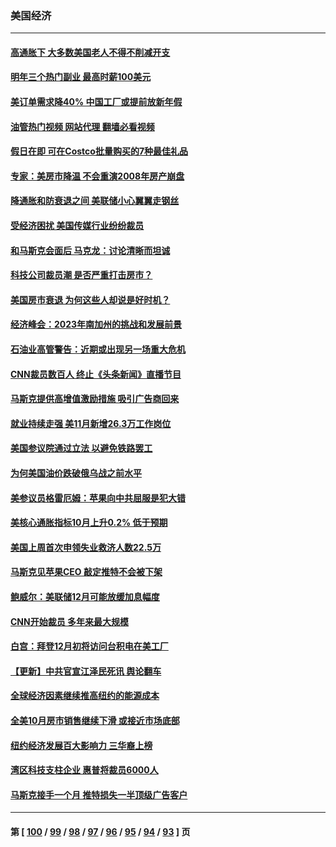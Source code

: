 ### 美国经济
---
#### [高通胀下 大多数美国老人不得不削减开支](../../pages/ncid1078158/n13878869.md?12052045) 
#### [明年三个热门副业 最高时薪100美元](../../pages/ncid1078158/n13877160.md?12052045) 
#### [美订单需求降40% 中国工厂或提前放新年假](../../pages/ncid1078158/n13878498.md?12052045) 
#### [油管热门视频 网站代理 翻墙必看视频](http://138.2.39.72:81/youtube.html?epic-marker?12052045)
#### [假日在即 可在Costco批量购买的7种最佳礼品](../../pages/ncid1078158/n13876443.md?12052045) 
#### [专家：美房市降温 不会重演2008年房产崩盘](../../pages/ncid1078158/n13878147.md?12052045) 
#### [降通胀和防衰退之间 美联储小心翼翼走钢丝](../../pages/ncid1078158/n13878120.md?12052045) 
#### [受经济困扰 美国传媒行业纷纷裁员](../../pages/ncid1078158/n13878066.md?12052045) 
#### [和马斯克会面后 马克龙：讨论清晰而坦诚](../../pages/ncid1078158/n13877961.md?12052045) 
#### [科技公司裁员潮 是否严重打击房市？](../../pages/ncid1078158/n13877752.md?12052045) 
#### [美国房市衰退 为何这些人却说是好时机？](../../pages/ncid1078158/n13877735.md?12052045) 
#### [经济峰会：2023年南加州的挑战和发展前景](../../pages/ncid1078158/n13877733.md?12052045) 
#### [石油业高管警告：近期或出现另一场重大危机](../../pages/ncid1078158/n13877695.md?12052045) 
#### [CNN裁员数百人 终止《头条新闻》直播节目](../../pages/ncid1078158/n13877643.md?12052045) 
#### [马斯克提供高增值激励措施 吸引广告商回来](../../pages/ncid1078158/n13877597.md?12052045) 
#### [就业持续走强 美11月新增26.3万工作岗位](../../pages/ncid1078158/n13877538.md?12052045) 
#### [美国参议院通过立法 以避免铁路罢工](../../pages/ncid1078158/n13877009.md?12052045) 
#### [为何美国油价跌破俄乌战之前水平](../../pages/ncid1078158/n13876960.md?12052045) 
#### [美参议员格雷厄姆：苹果向中共屈服是犯大错](../../pages/ncid1078158/n13876862.md?12052045) 
#### [美核心通胀指标10月上升0.2% 低于预期](../../pages/ncid1078158/n13876265.md?12052045) 
#### [美国上周首次申领失业救济人数22.5万](../../pages/ncid1078158/n13876866.md?12052045) 
#### [马斯克见苹果CEO 敲定推特不会被下架](../../pages/ncid1078158/n13876640.md?12052045) 
#### [鲍威尔：美联储12月可能放缓加息幅度](../../pages/ncid1078158/n13876342.md?12052045) 
#### [CNN开始裁员 多年来最大规模](../../pages/ncid1078158/n13876274.md?12052045) 
#### [白宫：拜登12月初将访问台积电在美工厂](../../pages/ncid1078158/n13876214.md?12052045) 
#### [【更新】中共官宣江泽民死讯 舆论翻车](../../pages/ncid1078158/n13876029.md?12052045) 
#### [全球经济因素继续推高纽约的能源成本](../../pages/ncid1078158/n13875815.md?12052045) 
#### [全美10月房市销售继续下滑 或接近市场底部](../../pages/ncid1078158/n13875069.md?12052045) 
#### [纽约经济发展百大影响力 三华裔上榜](../../pages/ncid1078158/n13874378.md?12052045) 
#### [湾区科技支柱企业 惠普将裁员6000人](../../pages/ncid1078158/n13874414.md?12052045) 
#### [马斯克接手一个月 推特损失一半顶级广告客户](../../pages/ncid1078158/n13874404.md?12052045) 

---
#### 第 [ [100](./100.md?12052045) / [99](./99.md?12052045) / [98](./98.md?12052045) / [97](./97.md?12052045) / [96](./96.md?12052045) / [95](./95.md?12052045) / [94](./94.md?12052045) / [93](./93.md?12052045) ] 页
